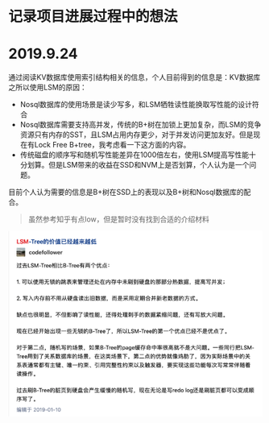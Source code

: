 # 记录项目进展过程中的想法

# 2019.9.24

通过阅读KV数据库使用索引结构相关的信息，个人目前得到的信息是：KV数据库之所以使用LSM的原因：

* Nosql数据库的使用场景是读少写多，和LSM牺牲读性能换取写性能的设计符合
* Nosql数据库需要支持高并发，传统的B+树在加锁上更加复杂，而LSM的竞争资源只有内存的SST，且LSM占用内存更少，对于并发访问更加友好。但是现在有Lock Free B+tree，我考虑看一下这方面的内容。
* 传统磁盘的顺序写和随机写性能差异在1000倍左右，使用LSM提高写性能十分划算。但是LSM带来的收益在SSD和NVM上是否划算，个人认为是一个问题。

目前个人认为需要的信息是B+树在SSD上的表现以及B+树和Nosql数据库的配合。

> 虽然参考知乎有点low，但是暂时没有找到合适的介绍材料

![参考1](https://github.com/minxinhao/learn_notes/blob/master/NVM/Snip20190924_3.png)

